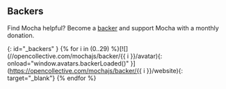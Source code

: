 ## Backers

Find Mocha helpful?  Become a [backer](https://opencollective.com/mochajs#support) and support Mocha with a monthly donation.

<!-- markdownlint-disable MD034 -->
{: id="_backers" }
{% for i in (0..29) %}[![](//opencollective.com/mochajs/backer/{{ i }}/avatar){: onload="window.avatars.backerLoaded()" }](https://opencollective.com/mochajs/backer/{{ i }}/website){: target="_blank"} {% endfor %}
